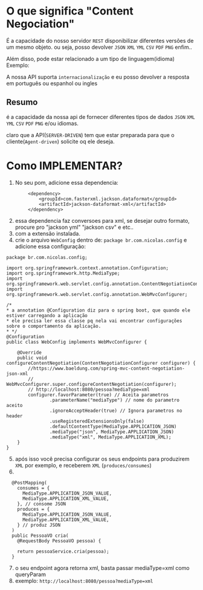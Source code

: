 # O que significa "Content Negociation"

É a capacidade do nosso servidor `REST` disponibilizar diferentes versões de um mesmo objeto.
ou seja, posso devolver `JSON` `XML` `YML` `CSV` `PDF` `PNG` enfim..

Além disso, pode estar relacionado a um tipo de linguagem(idioma)
Exemplo:

A nossa API suporta `internacionalização` e eu posso devolver a resposta em português ou espanhol ou ingles

## Resumo

é a capacidade da nossa api de fornecer diferentes tipos de dados `JSON` `XML` `YML` `CSV` `PDF` `PNG` e/ou idiomas.

claro que a API(`SERVER-DRIVEN`) tem que estar preparada para que o cliente(`Agent-driven`) solicite oq ele deseja.

# Como IMPLEMENTAR?

1. No seu pom, adicione essa dependencia:
```
		<dependency>
			<groupId>com.fasterxml.jackson.dataformat</groupId>
			<artifactId>jackson-dataformat-xml</artifactId>
		</dependency>
```
2. essa dependencia faz conversoes para xml, se desejar outro formato, procure pro "jackson yml" "jackson csv" e etc..
3. com a extensão instalada.
4. crie o arquivo `WebConfig` dentro de: `package br.com.nicolas.config` e adicione essa configuração:
```
package br.com.nicolas.config;

import org.springframework.context.annotation.Configuration;
import org.springframework.http.MediaType;
import org.springframework.web.servlet.config.annotation.ContentNegotiationConfigurer;
import org.springframework.web.servlet.config.annotation.WebMvcConfigurer;

/*
* a annotation @Configuration diz para o spring boot, que quando ele estiver carregando a aplicação
* ele precisa ler essa classe pq nela vai encontrar configurações sobre o comportamento da aplicação.
* */
@Configuration
public class WebConfig implements WebMvcConfigurer {

    @Override
    public void configureContentNegotiation(ContentNegotiationConfigurer configurer) {
        //https://www.baeldung.com/spring-mvc-content-negotiation-json-xml
        // WebMvcConfigurer.super.configureContentNegotiation(configurer);
        // http://localhost:8080/pessoa?mediaType=xml
        configurer.favorParameter(true) // Aceita parametros
                .parameterName("mediaType") // nome do parametro aceito
                .ignoreAcceptHeader(true) // Ignora parametros no header
                .useRegisteredExtensionsOnly(false)
                .defaultContentType(MediaType.APPLICATION_JSON)
                .mediaType("json", MediaType.APPLICATION_JSON)
                .mediaType("xml", MediaType.APPLICATION_XML);
    }
}

```

5. após isso você precisa configurar os seus endpoints para produzirem `XML` por exemplo, e receberem `XML` (`produces/consumes`)
6. 
```
  @PostMapping(
    consumes = {
      MediaType.APPLICATION_JSON_VALUE,
      MediaType.APPLICATION_XML_VALUE,
    }, // consome JSON
    produces = {
      MediaType.APPLICATION_JSON_VALUE,
      MediaType.APPLICATION_XML_VALUE,
    } // produz JSON
  )
  public PessoaVO cria(
    @RequestBody PessoaVO pessoa) {

    return pessoaService.cria(pessoa);
  }
```

7. o seu endpoint agora retorna xml, basta passar mediaType=xml como queryParam
8. exemplo: `http://localhost:8080/pessoa?mediaType=xml`